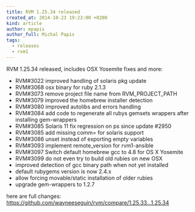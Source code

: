 ```yaml
---
title: RVM 1.25.34 released
created_at: 2014-10-23 19:23:00 +0200
kind: article
author: mpapis
author_full: Michal Papis
tags:
  - releases
  - rvm1
---
```


RVM 1.25.34 released, includes OSX Yosemite fixes and more:

<!-- more -->

- RVM#3022 improved handling of solaris pkg update
- RVM#3068 osx binary for ruby 2.1.3
- RVM#3073 remove project file name from RVM_PROJECT_PATH
- RVM#3079 improved the homebrew installer detection
- RVM#3080 improved autolibs and errors handling
- RVM#3084 add code to regenerate all rubys gemsets wrappers after installing gem-wrappers
- RVM#3085 Solaris 11 fix regression on ps since update #2950
- RVM#3085 add missing comm= for solaris support
- RVM#3086 unset instead of exporting empty variables
- RVM#3093 implement remote_version for rvm1-ansible
- RVM#3097 Switch default homebrew gcc to 4.8 for OS X Yosemite
- RVM#3099 do not even try to build old rubies on new OSX
- improved detection of gcc binary path when not yet installed
- default rubygems version is now 2.4.x
- allow forcing movable/static installation of older rubies
- upgrade gem-wrappers to 1.2.7

here are full changes:
<https://github.com/wayneeseguin/rvm/compare/1.25.33...1.25.34>
